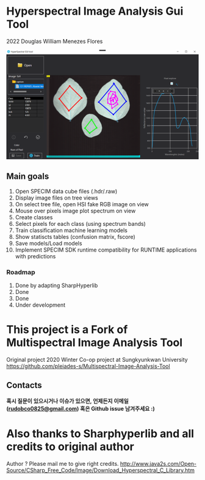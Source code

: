 # Hyperspectral Image Analysis Gui Tool
2022 Douglas William Menezes Flores

![alt text](https://github.com/floresdwm/Multispectral-Image-Analysis-Tool/blob/developments-hsi/Images/prototipo-hsi-gui-tool-2.png)

## Main goals
1. Open SPECIM data cube files (.hdr/.raw)
2. Display image files on tree views
3. On select tree file, open HSI fake RGB image on view
4. Mouse over pixels image plot spectrum on view
5. Create classes
6. Select pixels for each class (using spectrum bands)
7. Train classification machine learning models
8. Show statiscts tables (confusion matrix, fscore)
9. Save models/Load models
10. Implement SPECIM SDK runtime compatibility for RUNTIME applications with predictions

### Roadmap
1. Done by adapting SharpHyperlib
2. Done
3. Done
4. Under development


# This project is a Fork of Multispectral Image Analysis Tool
Original project 2020 Winter Co-op project at Sungkyunkwan University https://github.com/pleiades-s/Multispectral-Image-Analysis-Tool

## Contacts
**혹시 질문이 있으시거나 이슈가 있으면, 언제든지 이메일 (<rudobco0825@gmail.com>) 혹은 Github issue 남겨주세요 :)**

# Also thanks to Sharphyperlib and all credits to original author
Author ? Please mail me to give right credits.
http://www.java2s.com/Open-Source/CSharp_Free_Code/Image/Download_Hyperspectral_C_Library.htm
